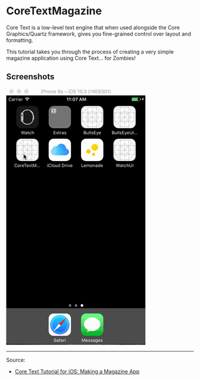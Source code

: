 CoreTextMagazine
==========
Core Text is a low-level text engine that when used alongside the Core Graphics/Quartz framework, gives you fine-grained control over layout and formatting.

This tutorial takes you through the process of creating a very simple magazine application using Core Text… for Zombies!

## Screenshots

![zombie](zombie.gif)

---
Source:

- [Core Text Tutorial for iOS: Making a Magazine App](https://www.raywenderlich.com/153591/core-text-tutorial-ios-making-magazine-app)
